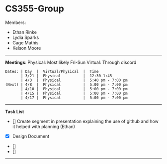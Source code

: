 # CS355-Group
Members: 
   - Ethan Rinke
   - Lydia Sparks
   - Gage Mathis
   - Kelson Moore

---

**Meetings**:
    Physical: Most likely Fri-Sun
    Virtual: Through discord

    Dates: | Day  |  Virtual/Physical  |  Time
           | 3/21 |  Physical          |  12:30-1:45
           | 4/3  |  Physical          |  5:40 pm - 7:00 pm  
    (Next) | 4/8  |  Physical          |  5:00 pm - 7:00 pm
           | 4/10 |  Physical          |  5:00 pm - 7:00 pm
           | 4/15 |  Physical          |  5:00 pm - 7:00 pm
           | 4/17 |  Physical          |  5:00 pm - 7:00 pm

---

**Task List**

- []   Create segment in presentation explaining the use of github and how it helped with planning (Ethan)
- [X]  Design Document
- []   
- []   

---
